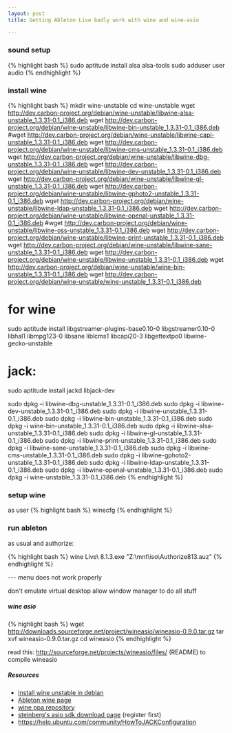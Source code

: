 ```yaml
---
layout: post
title: Getting Ableton Live badly work with wine and wine-asio

---
```


### sound setup

{% highlight bash %}
sudo aptitude install alsa alsa-tools
sudo adduser user audio
{% endhighlight %}

### install wine

{% highlight bash %}
mkdir wine-unstable
cd wine-unstable
wget http://dev.carbon-project.org/debian/wine-unstable/libwine-alsa-unstable_1.3.31-0.1_i386.deb
wget http://dev.carbon-project.org/debian/wine-unstable/libwine-bin-unstable_1.3.31-0.1_i386.deb
#wget http://dev.carbon-project.org/debian/wine-unstable/libwine-capi-unstable_1.3.31-0.1_i386.deb
wget http://dev.carbon-project.org/debian/wine-unstable/libwine-cms-unstable_1.3.31-0.1_i386.deb
wget http://dev.carbon-project.org/debian/wine-unstable/libwine-dbg-unstable_1.3.31-0.1_i386.deb
wget http://dev.carbon-project.org/debian/wine-unstable/libwine-dev-unstable_1.3.31-0.1_i386.deb
wget http://dev.carbon-project.org/debian/wine-unstable/libwine-gl-unstable_1.3.31-0.1_i386.deb
wget http://dev.carbon-project.org/debian/wine-unstable/libwine-gphoto2-unstable_1.3.31-0.1_i386.deb
wget http://dev.carbon-project.org/debian/wine-unstable/libwine-ldap-unstable_1.3.31-0.1_i386.deb
wget http://dev.carbon-project.org/debian/wine-unstable/libwine-openal-unstable_1.3.31-0.1_i386.deb
#wget http://dev.carbon-project.org/debian/wine-unstable/libwine-oss-unstable_1.3.31-0.1_i386.deb
wget http://dev.carbon-project.org/debian/wine-unstable/libwine-print-unstable_1.3.31-0.1_i386.deb
wget http://dev.carbon-project.org/debian/wine-unstable/libwine-sane-unstable_1.3.31-0.1_i386.deb
wget http://dev.carbon-project.org/debian/wine-unstable/libwine-unstable_1.3.31-0.1_i386.deb
wget http://dev.carbon-project.org/debian/wine-unstable/wine-bin-unstable_1.3.31-0.1_i386.deb
wget http://dev.carbon-project.org/debian/wine-unstable/wine-unstable_1.3.31-0.1_i386.deb

# for wine
sudo aptitude install libgstreamer-plugins-base0.10-0 libgstreamer0.10-0 libhal1 libmpg123-0 libsane liblcms1 libcapi20-3 libgettextpo0 libwine-gecko-unstable
# jack:
sudo aptitude install jackd libjack-dev

sudo dpkg -i libwine-dbg-unstable_1.3.31-0.1_i386.deb
sudo dpkg -i libwine-dev-unstable_1.3.31-0.1_i386.deb
sudo dpkg -i libwine-unstable_1.3.31-0.1_i386.deb
sudo dpkg -i libwine-bin-unstable_1.3.31-0.1_i386.deb
sudo dpkg -i wine-bin-unstable_1.3.31-0.1_i386.deb
sudo dpkg -i libwine-alsa-unstable_1.3.31-0.1_i386.deb
sudo dpkg -i libwine-gl-unstable_1.3.31-0.1_i386.deb
sudo dpkg -i libwine-print-unstable_1.3.31-0.1_i386.deb
sudo dpkg -i libwine-sane-unstable_1.3.31-0.1_i386.deb
sudo dpkg -i libwine-cms-unstable_1.3.31-0.1_i386.deb
sudo dpkg -i libwine-gphoto2-unstable_1.3.31-0.1_i386.deb
sudo dpkg -i libwine-ldap-unstable_1.3.31-0.1_i386.deb
sudo dpkg -i libwine-openal-unstable_1.3.31-0.1_i386.deb
sudo dpkg -i wine-unstable_1.3.31-0.1_i386.deb
{% endhighlight %}

### setup wine

as user
{% highlight bash %}
winecfg
{% endhighlight %}

### run ableton

as usual and authorize:

{% highlight bash %}
wine Live\ 8.1.3.exe "Z:\mnt\iso\Authorize813.auz"
{% endhighlight %}

--- menu does not work properly

don't emulate virtual desktop
allow window manager to do all stuff

##### wine asio

{% highlight bash %}
wget http://downloads.sourceforge.net/project/wineasio/wineasio-0.9.0.tar.gz
tar xvf wineasio-0.9.0.tar.gz
cd wineasio
{% endhighlight %}

read this: http://sourceforge.net/projects/wineasio/files/ (README)
to compile wineasio

##### Resources

* [install wine unstable in debian](http://dev.carbon-project.org/debian/wine-unstable/)
* [Ableton wine page](http://appdb.winehq.org/objectManager.php?sClass=application&iId=2113)
* [wine ppa repository](https://launchpad.net/~ubuntu-wine/+archive/ppa)
* [steinberg's asio sdk download page](http://www.steinberg.net/nc/en/company/developer/sdk_download_portal/asio_sdk.html) (register first)
* https://help.ubuntu.com/community/HowToJACKConfiguration
